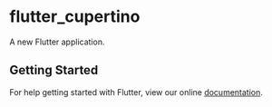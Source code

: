 # flutter_cupertino

A new Flutter application.

## Getting Started

For help getting started with Flutter, view our online
[documentation](https://flutter.io/).
